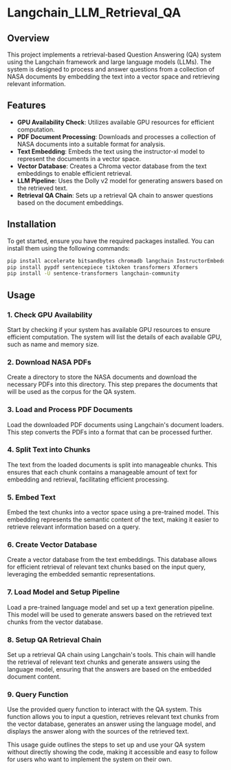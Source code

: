 # Langchain_LLM_Retrieval_QA

## Overview

This project implements a retrieval-based Question Answering (QA) system using the Langchain framework and large language models (LLMs). The system is designed to process and answer questions from a collection of NASA documents by embedding the text into a vector space and retrieving relevant information.

## Features

- **GPU Availability Check**: Utilizes available GPU resources for efficient computation.
- **PDF Document Processing**: Downloads and processes a collection of NASA documents into a suitable format for analysis.
- **Text Embedding**: Embeds the text using the instructor-xl model to represent the documents in a vector space.
- **Vector Database**: Creates a Chroma vector database from the text embeddings to enable efficient retrieval.
- **LLM Pipeline**: Uses the Dolly v2 model for generating answers based on the retrieved text.
- **Retrieval QA Chain**: Sets up a retrieval QA chain to answer questions based on the document embeddings.

## Installation

To get started, ensure you have the required packages installed. You can install them using the following commands:

```sh
pip install accelerate bitsandbytes chromadb langchain InstructorEmbedding
pip install pypdf sentencepiece tiktoken transformers Xformers
pip install -U sentence-transformers langchain-community
```

## Usage

### 1. Check GPU Availability

Start by checking if your system has available GPU resources to ensure efficient computation. The system will list the details of each available GPU, such as name and memory size.

### 2. Download NASA PDFs

Create a directory to store the NASA documents and download the necessary PDFs into this directory. This step prepares the documents that will be used as the corpus for the QA system.

### 3. Load and Process PDF Documents

Load the downloaded PDF documents using Langchain's document loaders. This step converts the PDFs into a format that can be processed further.

### 4. Split Text into Chunks

The text from the loaded documents is split into manageable chunks. This ensures that each chunk contains a manageable amount of text for embedding and retrieval, facilitating efficient processing.

### 5. Embed Text

Embed the text chunks into a vector space using a pre-trained model. This embedding represents the semantic content of the text, making it easier to retrieve relevant information based on a query.

### 6. Create Vector Database

Create a vector database from the text embeddings. This database allows for efficient retrieval of relevant text chunks based on the input query, leveraging the embedded semantic representations.

### 7. Load Model and Setup Pipeline

Load a pre-trained language model and set up a text generation pipeline. This model will be used to generate answers based on the retrieved text chunks from the vector database.

### 8. Setup QA Retrieval Chain

Set up a retrieval QA chain using Langchain's tools. This chain will handle the retrieval of relevant text chunks and generate answers using the language model, ensuring that the answers are based on the embedded document content.

### 9. Query Function

Use the provided query function to interact with the QA system. This function allows you to input a question, retrieves relevant text chunks from the vector database, generates an answer using the language model, and displays the answer along with the sources of the retrieved text.

This usage guide outlines the steps to set up and use your QA system without directly showing the code, making it accessible and easy to follow for users who want to implement the system on their own.
